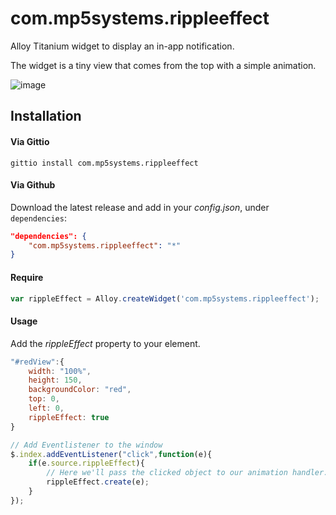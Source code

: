 # com.mp5systems.rippleeffect

Alloy Titanium widget to display an in-app notification.

The widget is a tiny view that comes from the top with a simple animation.

![image](http://www.saucer.dk/wp-content/uploads/screen_demo.gif)

## Installation

#### Via Gittio

```
gittio install com.mp5systems.rippleeffect
```

#### Via Github

Download the latest release and add in your *config.json*, under `dependencies`:

```json
"dependencies": {
    "com.mp5systems.rippleeffect": "*"
}
```

#### Require

```js
var rippleEffect = Alloy.createWidget('com.mp5systems.rippleeffect');
```

#### Usage

Add the *rippleEffect* property to your element.
```js
"#redView":{
    width: "100%",
    height: 150,
    backgroundColor: "red",
    top: 0,
    left: 0,
    rippleEffect: true
}
```

```js
// Add Eventlistener to the window
$.index.addEventListener("click",function(e){
    if(e.source.rippleEffect){
        // Here we'll pass the clicked object to our animation handler.
        rippleEffect.create(e);
    }
});

```
